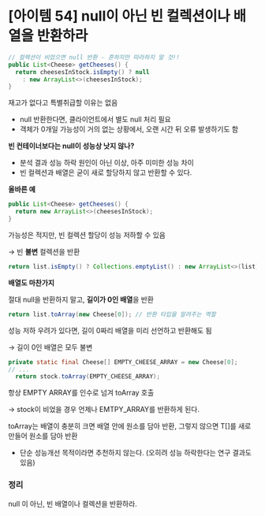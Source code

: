 # [아이템 54] null이 아닌 빈 컬렉션이나 배열을 반환하라

```java
// 컬렉션이 비었으면 null 반환 - 흔하지만 따라하지 말 것!!
public List<Cheese> getCheeses() {
  return cheesesInStock.isEmpty() ? null
    : new ArrayList<>(cheesesInStock);
}
```

재고가 없다고 특별취급할 이유는 없음

- null 반환한다면, 클라이언트에서 별도 null 처리 필요
- 객체가 0개일 가능성이 거의 없는 상황에서, 오랜 시간 뒤 오류 발생하기도 함

**빈 컨테이너보다는 null이 성능상 낫지 않나?**

- 분석 결과 성능 하락 원인이 아닌 이상, 아주 미미한 성능 차이
- 빈 컬렉션과 배열은 굳이 새로 할당하지 않고 반환할 수 있다.

**올바른 예**

```java
public List<Cheese> getCheeses() {
  return new ArrayList<>(cheesesInStock);
}
```

가능성은 적지만, 빈 컬렉션 할당이 성능 저하할 수 있음

→ 빈 **불변** 컬렉션을 반환

```java
return list.isEmpty() ? Collections.emptyList() : new ArrayList<>(list);
```

**배열도 마찬가지**

절대 null을 반환하지 말고, **길이가 0인 배열**을 반환

```java
return list.toArray(new Cheese[0]); // 반환 타입을 알려주는 역할
```

성능 저하 우려가 있다면, 길이 0짜리 배열을 미리 선언하고 반환해도 됨

→ 길이 0인 배열은 모두 불변

```java
private static final Cheese[] EMPTY_CHEESE_ARRAY = new Cheese[0];
// ...
  return stock.toArray(EMPTY_CHEESE_ARRAY);
```

항상 EMPTY ARRAY를 인수로 넘겨 toArray 호출

→ stock이 비었을 경우 언제나 EMTPY_ARRAY를 반환하게 된다.

toArray는 배열이 충분히 크면 배열 안에 원소를 담아 반환, 그렇지 않으면 T[]를 새로 만들어 원소를 담아 반환

- 단순 성능개선 목적이라면 추천하지 않는다. (오히려 성능 하락한다는 연구 결과도 있음)

### 정리

null 이 아닌, 빈 배열이나 컬렉션을 반환하라.